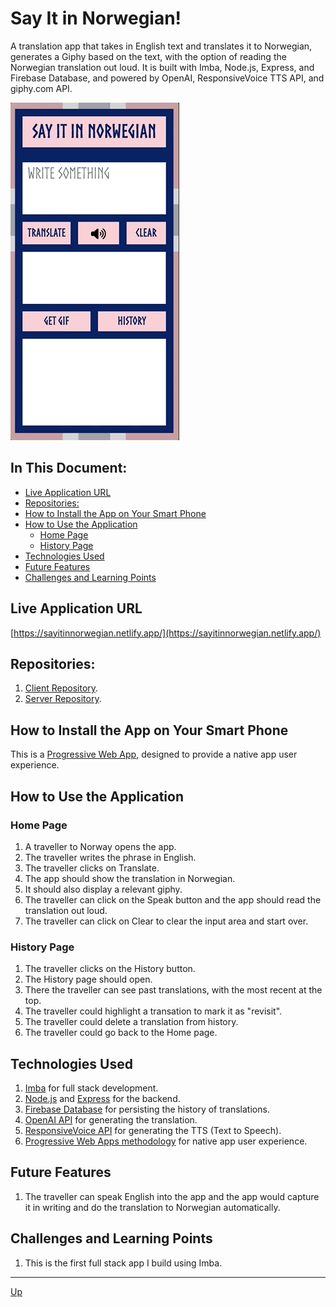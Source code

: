 # Say It in Norwegian!
A translation app that takes in English text and translates it to Norwegian, generates a Giphy based on the text, with the option of reading the Norwegian translation out loud. It is built with Imba, Node.js, Express, and Firebase Database, and powered by OpenAI, ResponsiveVoice TTS API, and giphy.com API. 

![Translate and Clear](screenshots/translate-speak-gif-and-clear.gif)

## In This Document:
  
  - [Live Application URL](#live-application-url)
  - [Repositories:](#repositories)
  - [How to Install the App on Your Smart Phone](#how-to-install-the-app-on-your-smart-phone)
  - [How to Use the Application](#how-to-use-the-application)
    - [Home Page](#home-page)
    - [History Page](#history-page)
  - [Technologies Used](#technologies-used)
  - [Future Features](#future-features)
  - [Challenges and Learning Points](#challenges-and-learning-points)

## Live Application URL
[https://sayitinnorwegian.netlify.app/](https://sayitinnorwegian.netlify.app/)

## Repositories:
1. [Client Repository](https://github.com/shantdashjian/say-it-in-german-client).
2. [Server Repository](https://github.com/shantdashjian/say-it-in-german-server).
   
## How to Install the App on Your Smart Phone
This is a [Progressive Web App](https://developer.mozilla.org/en-US/docs/Web/Progressive_web_apps), designed to provide a native app user experience.

## How to Use the Application
### Home Page
1. A traveller to Norway opens the app.
2. The traveller writes the phrase in English.
3. The traveller clicks on Translate.
4. The app should show the translation in Norwegian.
5. It should also display a relevant giphy.
6. The traveller can click on the Speak button and the app should read the translation out loud.
7. The traveller can click on Clear to clear the input area and start over.
   
### History Page
1. The traveller clicks on the History button.
2. The History page should open.
3. There the traveller can see past translations, with the most recent at the top.
4. The traveller could highlight a transation to mark it as "revisit".
5. The traveller could delete a translation from history.
6. The traveller could go back to the Home page.


## Technologies Used
1. [Imba](https://imba.io/) for full stack development.
2. [Node.js](https://nodejs.org/en) and [Express](https://expressjs.com/) for the backend.
3. [Firebase Database](https://firebase.google.com/docs/database) for persisting the history of translations.
4. [OpenAI API](https://platform.openai.com/docs/introduction/overview) for generating the translation.
5. [ResponsiveVoice API](https://responsivevoice.org/) for generating the TTS (Text to Speech).
6. [Progressive Web Apps methodology](https://developer.mozilla.org/en-US/docs/Web/Progressive_web_apps) for native app user experience.

## Future Features
1. The traveller can speak English into the app and the app would capture it in writing and do the translation to Norwegian automatically. 

## Challenges and Learning Points
1. This is the first full stack app I build using Imba.

<hr>

[Up](README.md)

